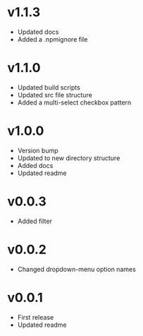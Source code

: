 # v1.1.3

* Updated docs
* Added a .npmignore file

# v1.1.0

* Updated build scripts
* Updated src file structure
* Added a multi-select checkbox pattern

# v1.0.0

* Version bump
* Updated to new directory structure
* Added docs
* Updated readme

# v0.0.3

* Added filter

# v0.0.2

* Changed dropdown-menu option names

# v0.0.1

* First release
* Updated readme
